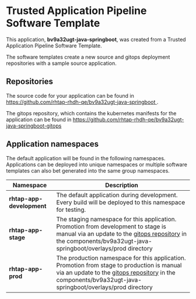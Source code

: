 # Trusted Application Pipeline Software Template

This application, **bv9a32ugt-java-springboot**, was created from a Trusted Application Pipeline Software Template.

The software templates create a new source and gitops deployment repositories with a sample source application. 

## Repositories

The source code for your application can be found in [https://github.com/rhtap-rhdh-qe/bv9a32ugt-java-springboot ](https://github.com/rhtap-rhdh-qe/bv9a32ugt-java-springboot ).
 
The gitops repository, which contains the kubernetes manifests for the application can be found in 
[https://github.com/rhtap-rhdh-qe/bv9a32ugt-java-springboot-gitops ](https://github.com/rhtap-rhdh-qe/bv9a32ugt-java-springboot-gitops ) 

## Application namespaces 

The default application will be found in the following namespaces. Applications can be deployed into unique namespaces or multiple software templates can also bet generated into the same group namespaces.  

|  Namespace   |  Description   |  
| -------- | -------- |   
| **rhtap-app-development** | The default application during development. Every build will be deployed to this namespace for testing. | 
| **rhtap-app-stage** | The staging namespace for this application. Promotion from development to stage is manual via an update to the [gitops repository](https://github.com/rhtap-rhdh-qe/bv9a32ugt-java-springboot-gitops ) in the components/bv9a32ugt-java-springboot/overlays/prod directory |  
| **rhtap-app-prod** | The production namespace for this application. Promotion from stage to production is manual via an update to the [gitops repository](https://github.com/rhtap-rhdh-qe/bv9a32ugt-java-springboot-gitops ) in the components/bv9a32ugt-java-springboot/overlays/prod directory | 